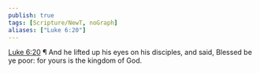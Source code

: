 ```yaml
---
publish: true
tags: [Scripture/NewT, noGraph]
aliases: ["Luke 6:20"]
---
```

[Luke 6:20](https://churchofjesuschrist.org/study/scriptures/nt/luke/6?lang=eng&id=p20#p20) ¶ And he lifted up his eyes on his disciples, and said, Blessed be ye poor: for yours is the kingdom of God.
